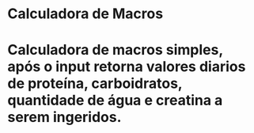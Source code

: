 # Calculadora de Macros
# Calculadora de macros simples, após o input retorna valores diarios de proteína, carboidratos, quantidade de água e creatina a serem ingeridos.
